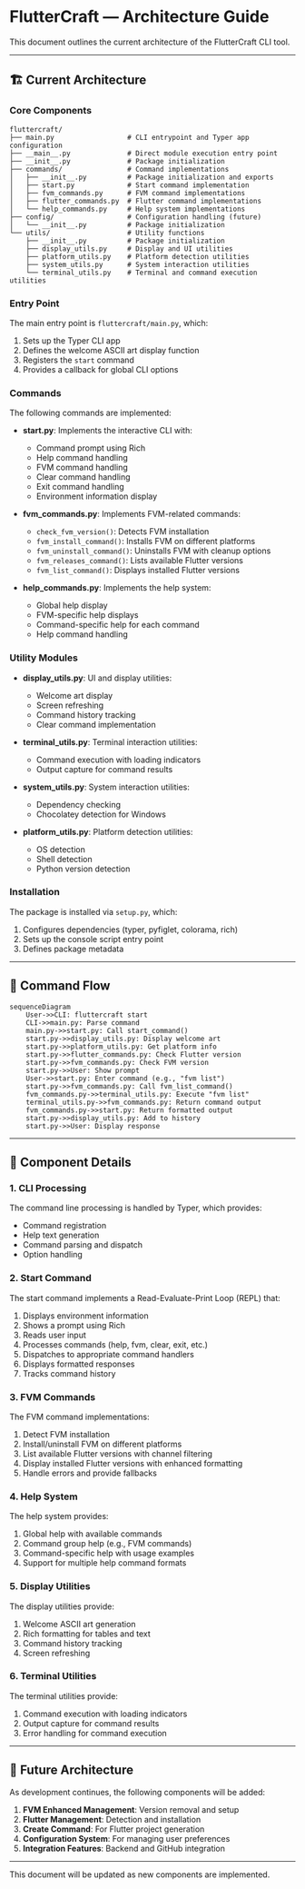# FlutterCraft — Architecture Guide

This document outlines the current architecture of the FlutterCraft CLI tool.

---

## 🏗️ Current Architecture

### Core Components

```
fluttercraft/
├── main.py                  # CLI entrypoint and Typer app configuration
├── __main__.py              # Direct module execution entry point
├── __init__.py              # Package initialization
├── commands/                # Command implementations
│   ├── __init__.py          # Package initialization and exports
│   ├── start.py             # Start command implementation
│   ├── fvm_commands.py      # FVM command implementations
│   ├── flutter_commands.py  # Flutter command implementations
│   └── help_commands.py     # Help system implementations
├── config/                  # Configuration handling (future)
│   └── __init__.py          # Package initialization
└── utils/                   # Utility functions
    ├── __init__.py          # Package initialization
    ├── display_utils.py     # Display and UI utilities
    ├── platform_utils.py    # Platform detection utilities
    ├── system_utils.py      # System interaction utilities
    └── terminal_utils.py    # Terminal and command execution utilities
```

### Entry Point

The main entry point is `fluttercraft/main.py`, which:
1. Sets up the Typer CLI app
2. Defines the welcome ASCII art display function
3. Registers the `start` command
4. Provides a callback for global CLI options

### Commands

The following commands are implemented:

- **start.py**: Implements the interactive CLI with:
  - Command prompt using Rich
  - Help command handling
  - FVM command handling
  - Clear command handling
  - Exit command handling
  - Environment information display

- **fvm_commands.py**: Implements FVM-related commands:
  - `check_fvm_version()`: Detects FVM installation
  - `fvm_install_command()`: Installs FVM on different platforms
  - `fvm_uninstall_command()`: Uninstalls FVM with cleanup options
  - `fvm_releases_command()`: Lists available Flutter versions
  - `fvm_list_command()`: Displays installed Flutter versions

- **help_commands.py**: Implements the help system:
  - Global help display
  - FVM-specific help displays
  - Command-specific help for each command
  - Help command handling

### Utility Modules

- **display_utils.py**: UI and display utilities:
  - Welcome art display
  - Screen refreshing
  - Command history tracking
  - Clear command implementation

- **terminal_utils.py**: Terminal interaction utilities:
  - Command execution with loading indicators
  - Output capture for command results

- **system_utils.py**: System interaction utilities:
  - Dependency checking
  - Chocolatey detection for Windows

- **platform_utils.py**: Platform detection utilities:
  - OS detection
  - Shell detection
  - Python version detection

### Installation

The package is installed via `setup.py`, which:
1. Configures dependencies (typer, pyfiglet, colorama, rich)
2. Sets up the console script entry point
3. Defines package metadata

---

## 🔄 Command Flow

```mermaid
sequenceDiagram
    User->>CLI: fluttercraft start
    CLI->>main.py: Parse command
    main.py->>start.py: Call start_command()
    start.py->>display_utils.py: Display welcome art
    start.py->>platform_utils.py: Get platform info
    start.py->>flutter_commands.py: Check Flutter version
    start.py->>fvm_commands.py: Check FVM version
    start.py->>User: Show prompt
    User->>start.py: Enter command (e.g., "fvm list")
    start.py->>fvm_commands.py: Call fvm_list_command()
    fvm_commands.py->>terminal_utils.py: Execute "fvm list"
    terminal_utils.py->>fvm_commands.py: Return command output
    fvm_commands.py->>start.py: Return formatted output
    start.py->>display_utils.py: Add to history
    start.py->>User: Display response
```

---

## 🧩 Component Details

### 1. CLI Processing

The command line processing is handled by Typer, which provides:
- Command registration
- Help text generation
- Command parsing and dispatch
- Option handling

### 2. Start Command

The start command implements a Read-Evaluate-Print Loop (REPL) that:
1. Displays environment information
2. Shows a prompt using Rich
3. Reads user input
4. Processes commands (help, fvm, clear, exit, etc.)
5. Dispatches to appropriate command handlers
6. Displays formatted responses
7. Tracks command history

### 3. FVM Commands

The FVM command implementations:
1. Detect FVM installation
2. Install/uninstall FVM on different platforms
3. List available Flutter versions with channel filtering
4. Display installed Flutter versions with enhanced formatting
5. Handle errors and provide fallbacks

### 4. Help System

The help system provides:
1. Global help with available commands
2. Command group help (e.g., FVM commands)
3. Command-specific help with usage examples
4. Support for multiple help command formats

### 5. Display Utilities

The display utilities provide:
1. Welcome ASCII art generation
2. Rich formatting for tables and text
3. Command history tracking
4. Screen refreshing

### 6. Terminal Utilities

The terminal utilities provide:
1. Command execution with loading indicators
2. Output capture for command results
3. Error handling for command execution

---

## 🔮 Future Architecture

As development continues, the following components will be added:

1. **FVM Enhanced Management**: Version removal and setup
2. **Flutter Management**: Detection and installation
3. **Create Command**: For Flutter project generation
4. **Configuration System**: For managing user preferences
5. **Integration Features**: Backend and GitHub integration

---

This document will be updated as new components are implemented.
